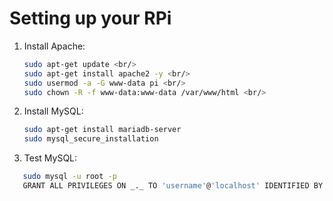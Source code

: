 # Setting up your RPi

1. Install Apache: <br/>

   ```bash
   sudo apt-get update <br/>
   sudo apt-get install apache2 -y <br/>
   sudo usermod -a -G www-data pi <br/>
   sudo chown -R -f www-data:www-data /var/www/html <br/>
   ```

2. Install MySQL: <br/>

   ```bash
   sudo apt-get install mariadb-server
   sudo mysql_secure_installation
   ```

3. Test MySQL: <br/>

```bash
   sudo mysql -u root -p
   GRANT ALL PRIVILEGES ON _._ TO 'username'@'localhost' IDENTIFIED BY 'password' WITH GRANT OPTION;
```
